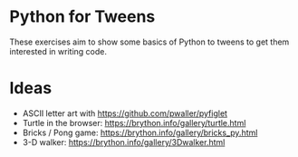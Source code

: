 # Python for Tweens

These exercises aim to show some basics of Python to tweens to get them interested in writing code.

# Ideas

* ASCII letter art with https://github.com/pwaller/pyfiglet
* Turtle in the browser: https://brython.info/gallery/turtle.html
* Bricks / Pong game: https://brython.info/gallery/bricks_py.html
* 3-D walker: https://brython.info/gallery/3Dwalker.html
